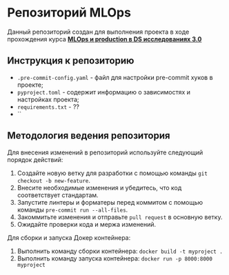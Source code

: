 # Репозиторий MLOps

Данный репозиторий создан для выполнения проекта в ходе прохождения курса [**MLOps и production в DS исследованиях 3.0**](https://ods.ai/tracks/mlops3-course-spring-2024)


## Инструкция к репозиторию

* `.pre-commit-config.yaml` - файл для настройки pre-commit хуков в проекте;
* `pyproject.toml` - содержит информацию о зависимостях и настройках проекта;
* `requirements.txt` - ??
* ``


## Методология ведения репозитория

Для внесения изменений в репозиторий используйте следующий порядок действий:
1. Создайте новую ветку для разработки с помощью команды `git checkout -b new-feature`.
2. Внесите необходимые изменения и убедитесь, что код соответствует стандартам.
3. Запустите линтеры и форматеры перед коммитом с помощью команды `pre-commit run --all-files`.
4. Закоммитьте изменения и отправьте `pull request` в основную ветку.
5. Ожидайте проверки кода и мержа изменений.

Для сборки и запуска Докер контейнера:
1. Выполнить команду сборки контейнера: `docker build -t myproject .`
2. Выполнить команду запуска контейнера: `docker run -p 8000:8000 myproject`
